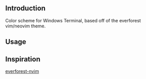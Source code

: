 ## Introduction
Color scheme for Windows Terminal, based off of the everforest vim/neovim theme.

## Usage

## Inspiration
[everforest-nvim](https://github.com/neanias/everforest-nvim?tab=readme-ov-file#everforestnvim)
